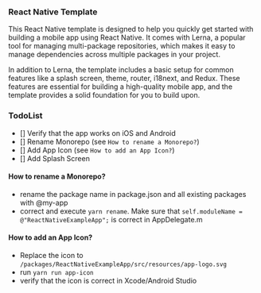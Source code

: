 ### React Native Template

This React Native template is designed to help you quickly get started with building a mobile app using React Native. It comes with Lerna, a popular tool for managing multi-package repositories, which makes it easy to manage dependencies across multiple packages in your project.

In addition to Lerna, the template includes a basic setup for common features like a splash screen, theme, router, i18next, and Redux. These features are essential for building a high-quality mobile app, and the template provides a solid foundation for you to build upon.

### TodoList

- [] Verify that the app works on iOS and Android
- [] Rename Monorepo (see `How to rename a Monorepo?`)
- [] Add App Icon (see `How to add an App Icon?`)
- [] Add Splash Screen

#### How to rename a Monorepo?

- rename the package name in package.json and all existing packages with @my-app
- correct and execute `yarn rename`. Make sure that `self.moduleName = @"ReactNativeExampleApp";` is correct in AppDelegate.m 

#### How to add an App Icon?

- Replace the icon to `/packages/ReactNativeExampleApp/src/resources/app-logo.svg`
- run `yarn run app-icon`
- verify that the icon is correct in Xcode/Android Studio
